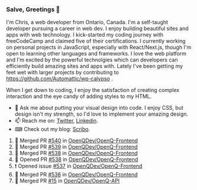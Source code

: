 ### Salve, Greetings 👋

I'm Chris, a web developer from Ontario, Canada. I'm a self-taught developer pursuing a career in web dev. I enjoy building beautiful sites and apps with web technology.
I kick-started my coding journey with freeCodeCamp and claimed five of their certifications.  I currently working on personal projects in JavaScript, especially with React/Next.js, though I'm open to learning other languages and frameworks. I love the web platform and I'm excited by the powerful technolgies which can developers can efficiently build amazing sites and apps with. Lately I've been getting my feet wet with larger projects by contributing to https://github.com/Automattic/wp-calypso .

When I get down to coding, I enjoy the satisfaction of creating complex interaction and the eye candy of adding styles to my HTML. 

- 💬 Ask me about putting your visual design into code. I enjoy CSS, but design isn't my strength, so I'd love to implement your amazing design.
- 📫 Reach me on: [Twitter](https://twitter.com/Christo28120856), [Linkedin](https://www.linkedin.com/in/christopher-stevers-07b9a5204/).
- ⌨ Check out my blog: [Scribo](https://christopherstevers.cf).
<!--
**Christopher-Stevers/Christopher-Stevers** is a ✨ _special_ ✨ repository because its `README.md` (this file) appears on your GitHub profile.

Here are some ideas to get you started:

- 🔭 I’m currently working on ...
- 🌱 I’m currently learning ...
- 👯 I’m looking to collaborate on ...
- 🤔 I’m looking for help with ...
- 😄 Pronouns: ...
- ⚡ Fun fact: ...
-->

<!--START_SECTION:activity-->
1. 🎉 Merged PR [#540](https://github.com/OpenQDev/OpenQ-Frontend/pull/540) in [OpenQDev/OpenQ-Frontend](https://github.com/OpenQDev/OpenQ-Frontend)
2. 🎉 Merged PR [#539](https://github.com/OpenQDev/OpenQ-Frontend/pull/539) in [OpenQDev/OpenQ-Frontend](https://github.com/OpenQDev/OpenQ-Frontend)
3. 🎉 Merged PR [#538](https://github.com/OpenQDev/OpenQ-Frontend/pull/538) in [OpenQDev/OpenQ-Frontend](https://github.com/OpenQDev/OpenQ-Frontend)
4. 💪 Opened PR [#538](https://github.com/OpenQDev/OpenQ-Frontend/pull/538) in [OpenQDev/OpenQ-Frontend](https://github.com/OpenQDev/OpenQ-Frontend)
5. ❗️ Opened issue [#537](https://github.com/OpenQDev/OpenQ-Frontend/issues/537) in [OpenQDev/OpenQ-Frontend](https://github.com/OpenQDev/OpenQ-Frontend)
6. 🎉 Merged PR [#536](https://github.com/OpenQDev/OpenQ-Frontend/pull/536) in [OpenQDev/OpenQ-Frontend](https://github.com/OpenQDev/OpenQ-Frontend)
7. 🎉 Merged PR [#15](https://github.com/OpenQDev/OpenQ-API/pull/15) in [OpenQDev/OpenQ-API](https://github.com/OpenQDev/OpenQ-API)
<!--END_SECTION:activity-->
